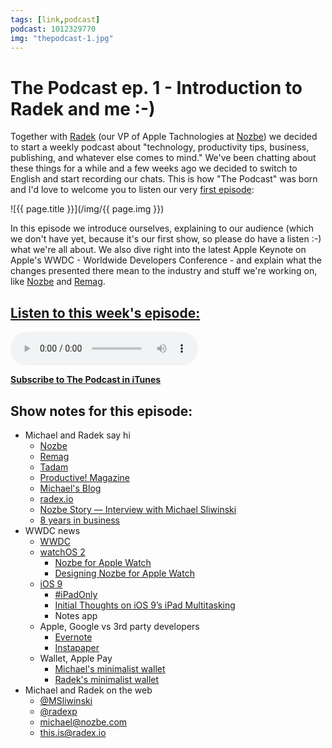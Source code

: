 ```yaml
---
tags: [link,podcast]
podcast: 1012329770
img: "thepodcast-1.jpg"
---
```


# The Podcast ep. 1 - Introduction to Radek and me :-)

Together with [Radek][r] (our VP of Apple Tachnologies at [Nozbe][n]) we decided to start a weekly podcast about "technology, productivity tips, business, publishing, and whatever else comes to mind." We've been chatting about these things for a while and a few weeks ago we decided to switch to English and start recording our chats. This is how "The Podcast" was born and I'd love to welcome you to listen our very [first episode][e]:

<!--More-->

![{{ page.title }}](/img/{{ page.img }})

In this episode we introduce ourselves, explaining to our audience (which we don't have yet, because it's our first show, so please do have a listen :-) what we're all about. We also dive right into the latest Apple Keynote on Apple's WWDC - Worldwide Developers Conference - and explain what the changes presented there mean to the industry and stuff we're working on, like [Nozbe][n] and [Remag](https://remag.me).

## [Listen to this week's episode:][e]

<audio controls>
<source src="https://files.nozbe.com/podcast/001.mp3" type="audio/mpeg">
</audio>

**[Subscribe to The Podcast in iTunes][i]**

## Show notes for this episode:

  * Michael and Radek say hi
    * [Nozbe](https://nozbe.com/)
    * [Remag](https://remag.me/)
    * [Tadam](http://tadamapp.com/)
    * [Productive! Magazine](http://productivemag.com/)
    * [Michael's Blog](https://sliwinski.com/)
    * [radex.io](http://radex.io/)
    * [Nozbe Story — Interview with Michael Sliwinski](https://sliwinski.com/nozbe-story/)
    * [8 years in business](https://sliwinski.com/8nozbe/)
  * WWDC news
    * [WWDC](https://developer.apple.com/wwdc/)
    * [watchOS 2](http://www.apple.com/watchos-2-preview/)
      * [Nozbe for Apple Watch](http://nozbe.watch/)
      * [Designing Nozbe for Apple Watch](https://nozbe.com/blog/applewatch/)
    * [iOS 9](http://www.apple.com/ios/ios9-preview/)
      * [#iPadOnly](http://ipadonly.com/)
      * [Initial Thoughts on iOS 9’s iPad Multitasking](http://www.macstories.net/stories/initial-thoughts-on-ios-9s-ipad-multitasking-a-deep-transformation/)
      * Notes app
    * Apple, Google vs 3rd party developers
      * [Evernote](https://evernote.com/)
      * [Instapaper](https://www.instapaper.com/)
    * Wallet, Apple Pay
      * [Michael's minimalist wallet](https://sliwinski.com/iphone6-wallet/)
      * [Radek's minimalist wallet](https://twitter.com/radexp/status/470523170785886208)
  * Michael and Radek on the web
    * [@MSliwinski](https://twitter.com/msliwinski)
    * [@radexp](https://twitter.com/radexp)
    * [michael@nozbe.com](mailto:michael@nozbe.com)
    * [this.is@radex.io](mailto:this.is@radex.io)

[e]: http://thepodcast.fm/episodes/001
[p]: https://michael.gratis/thepodcastfm
[n]: https://nozbe.com/?a=mike
[r]: https://michael.gratis/radex
[i]: https://michael.gratis/thepodcast